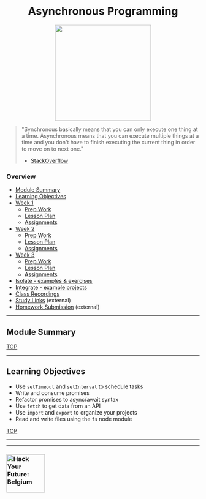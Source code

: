 <h1 id='top' align="center">Asynchronous Programming</h1>

<div align="center">
  <a href="https://hackyourfuture.be" target="_blank">
    <img src="https://user-images.githubusercontent.com/18554853/63941625-4c7c3d00-ca6c-11e9-9a76-8d5e3632fe70.jpg" width="250" height="250"/>
  </a>
</div>

> "Synchronous basically means that you can only execute one thing at a time. Asynchronous means that you can execute multiple things at a time and you don't have to finish executing the current thing in order to move on to next one."
> * [StackOverflow](https://stackoverflow.com/questions/748175/asynchronous-vs-synchronous-execution-what-does-it-really-mean)

### Overview

* [Module Summary](#module-summary)
* [Learning Objectives](#learning-objectives)
* [Week 1](./week-1)
  * [Prep Work](./week-1#prep-work)
  * [Lesson Plan](./week-1#lesson-plan)
  * [Assignments](./week-1#assignments)
* [Week 2](./week-2)
  * [Prep Work](./week-2#prep-work)
  * [Lesson Plan](./week-2#lesson-plan)
  * [Assignments](./week-2#assignments)
* [Week 3](./week-3)
  * [Prep Work](./week-3#prep-work)
  * [Lesson Plan](./week-3#lesson-plan)
  * [Assignments](./week-3#assignments)
* [Isolate - examples & exercises](./isolate)
* [Integrate - example projects](./integrate)
* [Class Recordings](./class-recordings.md)
* [Study Links](https://study.hackyourfuture.be) (external)
* [Homework Submission](https://github.com/hackyourfuturebelgium/homework-submission) (external)

---

## Module Summary

[TOP](#overview)

---

## Learning Objectives

* Use `setTimeout` and `setInterval` to schedule tasks
* Write and consume promises
* Refactor promises to async/await syntax
* Use `fetch` to get data from an API
* Use `import` and `export` to organize your projects
* Read and write files using the `fs` node module

[TOP](#overview)

---
---

### <a href="https://hackyourfuture.be" target="_blank"><img src="https://user-images.githubusercontent.com/18554853/63941625-4c7c3d00-ca6c-11e9-9a76-8d5e3632fe70.jpg" width="100" height="100" alt="Hack Your Future: Belgium"></a>
